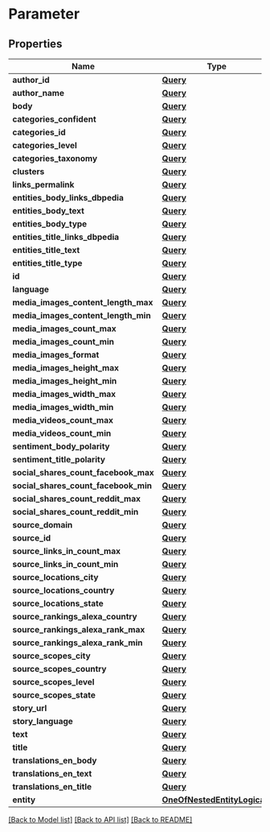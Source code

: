 # Parameter

## Properties
Name | Type | Description | Notes
------------ | ------------- | ------------- | -------------
**author_id** | [**Query**](Query.md) |  | [optional] 
**author_name** | [**Query**](Query.md) |  | [optional] 
**body** | [**Query**](Query.md) |  | [optional] 
**categories_confident** | [**Query**](Query.md) |  | [optional] 
**categories_id** | [**Query**](Query.md) |  | [optional] 
**categories_level** | [**Query**](Query.md) |  | [optional] 
**categories_taxonomy** | [**Query**](Query.md) |  | [optional] 
**clusters** | [**Query**](Query.md) |  | [optional] 
**links_permalink** | [**Query**](Query.md) |  | [optional] 
**entities_body_links_dbpedia** | [**Query**](Query.md) |  | [optional] 
**entities_body_text** | [**Query**](Query.md) |  | [optional] 
**entities_body_type** | [**Query**](Query.md) |  | [optional] 
**entities_title_links_dbpedia** | [**Query**](Query.md) |  | [optional] 
**entities_title_text** | [**Query**](Query.md) |  | [optional] 
**entities_title_type** | [**Query**](Query.md) |  | [optional] 
**id** | [**Query**](Query.md) |  | [optional] 
**language** | [**Query**](Query.md) |  | [optional] 
**media_images_content_length_max** | [**Query**](Query.md) |  | [optional] 
**media_images_content_length_min** | [**Query**](Query.md) |  | [optional] 
**media_images_count_max** | [**Query**](Query.md) |  | [optional] 
**media_images_count_min** | [**Query**](Query.md) |  | [optional] 
**media_images_format** | [**Query**](Query.md) |  | [optional] 
**media_images_height_max** | [**Query**](Query.md) |  | [optional] 
**media_images_height_min** | [**Query**](Query.md) |  | [optional] 
**media_images_width_max** | [**Query**](Query.md) |  | [optional] 
**media_images_width_min** | [**Query**](Query.md) |  | [optional] 
**media_videos_count_max** | [**Query**](Query.md) |  | [optional] 
**media_videos_count_min** | [**Query**](Query.md) |  | [optional] 
**sentiment_body_polarity** | [**Query**](Query.md) |  | [optional] 
**sentiment_title_polarity** | [**Query**](Query.md) |  | [optional] 
**social_shares_count_facebook_max** | [**Query**](Query.md) |  | [optional] 
**social_shares_count_facebook_min** | [**Query**](Query.md) |  | [optional] 
**social_shares_count_reddit_max** | [**Query**](Query.md) |  | [optional] 
**social_shares_count_reddit_min** | [**Query**](Query.md) |  | [optional] 
**source_domain** | [**Query**](Query.md) |  | [optional] 
**source_id** | [**Query**](Query.md) |  | [optional] 
**source_links_in_count_max** | [**Query**](Query.md) |  | [optional] 
**source_links_in_count_min** | [**Query**](Query.md) |  | [optional] 
**source_locations_city** | [**Query**](Query.md) |  | [optional] 
**source_locations_country** | [**Query**](Query.md) |  | [optional] 
**source_locations_state** | [**Query**](Query.md) |  | [optional] 
**source_rankings_alexa_country** | [**Query**](Query.md) |  | [optional] 
**source_rankings_alexa_rank_max** | [**Query**](Query.md) |  | [optional] 
**source_rankings_alexa_rank_min** | [**Query**](Query.md) |  | [optional] 
**source_scopes_city** | [**Query**](Query.md) |  | [optional] 
**source_scopes_country** | [**Query**](Query.md) |  | [optional] 
**source_scopes_level** | [**Query**](Query.md) |  | [optional] 
**source_scopes_state** | [**Query**](Query.md) |  | [optional] 
**story_url** | [**Query**](Query.md) |  | [optional] 
**story_language** | [**Query**](Query.md) |  | [optional] 
**text** | [**Query**](Query.md) |  | [optional] 
**title** | [**Query**](Query.md) |  | [optional] 
**translations_en_body** | [**Query**](Query.md) |  | [optional] 
**translations_en_text** | [**Query**](Query.md) |  | [optional] 
**translations_en_title** | [**Query**](Query.md) |  | [optional] 
**entity** | [**OneOfNestedEntityLogicals**](OneOfNestedEntityLogicals.md) |  | [optional] 

[[Back to Model list]](../README.md#documentation-for-models) [[Back to API list]](../README.md#documentation-for-api-endpoints) [[Back to README]](../README.md)



